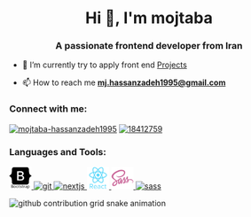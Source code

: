 <h1 align="center">Hi 👋, I'm mojtaba</h1>
<h3 align="center">A passionate frontend developer from Iran</h3>

- 🔭 I’m currently try to apply front end  [Projects](https://github.com/hassanzadeh-mj/futuguard-miniproject)

- 📫 How to reach me **mj.hassanzadeh1995@gmail.com**

<h3 align="left">Connect with me:</h3>
<p align="left">
<a href="https://linkedin.com/in/mojtaba-hassanzadeh1995" target="blank"><img align="center" src="https://raw.githubusercontent.com/rahuldkjain/github-profile-readme-generator/master/src/images/icons/Social/linked-in-alt.svg" alt="mojtaba-hassanzadeh1995" height="30" width="40" /></a>
<a href="https://stackoverflow.com/users/18412759" target="blank"><img align="center" src="https://raw.githubusercontent.com/rahuldkjain/github-profile-readme-generator/master/src/images/icons/Social/stack-overflow.svg" alt="18412759" height="30" width="40" /></a>
</p>

<h3 align="left">Languages and Tools:</h3>
<p align="left"> <a href="https://getbootstrap.com" target="_blank" rel="noreferrer"> <img src="https://raw.githubusercontent.com/devicons/devicon/master/icons/bootstrap/bootstrap-plain-wordmark.svg" alt="bootstrap" width="40" height="40"/> </a> <a href="https://git-scm.com/" target="_blank" rel="noreferrer"> <img src="https://www.vectorlogo.zone/logos/git-scm/git-scm-icon.svg" alt="git" width="40" height="40"/> </a> <a href="https://nextjs.org/" target="_blank" rel="noreferrer"> <img src="https://cdn.worldvectorlogo.com/logos/nextjs-2.svg" alt="nextjs" width="40" height="40"/> </a> <a href="https://reactjs.org/" target="_blank" rel="noreferrer"> <img src="https://raw.githubusercontent.com/devicons/devicon/master/icons/react/react-original-wordmark.svg" alt="react" width="40" height="40"/> </a> <a href="https://sass-lang.com" target="_blank" rel="noreferrer"> <img src="https://raw.githubusercontent.com/devicons/devicon/master/icons/sass/sass-original.svg" alt="sass" width="40" height="40"/> </a>  <a href="https://sass-lang.com" target="_blank" rel="noreferrer"> <img src="https://raw.githubusercontent.com/devicons/devicon/master/icons/antd/antd.svg" alt="sass" width="40" height="40"/> </a>  </p>

<picture>
  <source media="(prefers-color-scheme: dark)" srcset="https://raw.githubusercontent.com/hassanzadeh-mj/hassanzadeh-mj/output/github-contribution-grid-snake-dark.svg">
  <source media="(prefers-color-scheme: light)" srcset="https://raw.githubusercontent.com/hassanzadeh-mj/hassanzadeh-mj/output/github-contribution-grid-snake.svg">
  <img alt="github contribution grid snake animation" src="https://raw.githubusercontent.com/hassanzadeh-mj/hassanzadeh-mj/output/github-contribution-grid-snake.svg">
</picture>

